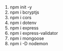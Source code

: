 1. npm init -y
2. npm i bcryptjs
3. npm i cors
4. npm i dotenv
5. npm i express
6. npm i express-validator
7. npm i mongoose
8. npm i -D nodemon